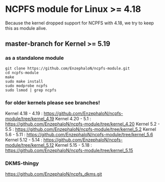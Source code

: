 # NCPFS module for Linux >= 4.18 #
Because the kernel dropped support for NCPFS with 4.18, we try to keep this as module alive.

## master-branch for Kernel >= 5.19 ##

### as a standalone module ###

    git clone https://github.com/EnzephaloN/ncpfs-module.git
    cd ncpfs-module
    make
    sudo make install
    sudo modprobe ncpfs
    sudo lsmod | grep ncpfs

### for older kernels please see branches! ###

Kernel 4.18 - 4.19 : https://github.com/EnzephaloN/ncpfs-module/tree/kernel_4.19
Kernel 4.20 - 5.1 : https://github.com/EnzephaloN/ncpfs-module/tree/kernel_4.20
Kernel 5.2 - 5.5 : https://github.com/EnzephaloN/ncpfs-module/tree/kernel_5.2
Kernel 5.6 - 5.11 : https://github.com/EnzephaloN/ncpfs-module/tree/kernel_5.6
Kernel 5.12 - 5.14 : https://github.com/EnzephaloN/ncpfs-module/tree/kernel_5.12
Kernel 5.15 - 5.18 : https://github.com/EnzephaloN/ncpfs-module/tree/kernel_5.15



### DKMS-thingy ###

https://github.com/EnzephaloN/ncpfs_dkms.git
